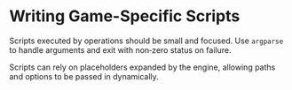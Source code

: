 # Writing Game-Specific Scripts

Scripts executed by operations should be small and focused. Use `argparse` to handle arguments and exit with non‑zero status on failure.

Scripts can rely on placeholders expanded by the engine, allowing paths and options to be passed in dynamically.
